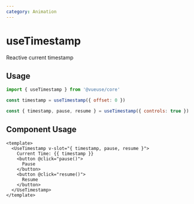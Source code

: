 ```yaml
---
category: Animation
---
```


# useTimestamp

Reactive current timestamp

## Usage

```js
import { useTimestamp } from '@vueuse/core'

const timestamp = useTimestamp({ offset: 0 })
```

```js
const { timestamp, pause, resume } = useTimestamp({ controls: true })
```

## Component Usage

```vue
<template>
  <UseTimestamp v-slot="{ timestamp, pause, resume }">
    Current Time: {{ timestamp }}
    <button @click="pause()">
      Pause
    </button>
    <button @click="resume()">
      Resume
    </button>
  </UseTimestamp>
</template>
```
